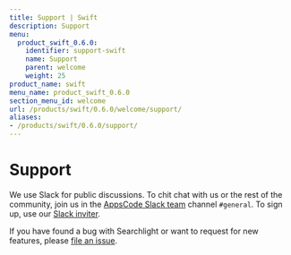 ```yaml
---
title: Support | Swift
description: Support
menu:
  product_swift_0.6.0:
    identifier: support-swift
    name: Support
    parent: welcome
    weight: 25
product_name: swift
menu_name: product_swift_0.6.0
section_menu_id: welcome
url: /products/swift/0.6.0/welcome/support/
aliases:
- /products/swift/0.6.0/support/
---
```


# Support

We use Slack for public discussions. To chit chat with us or the rest of the community, join us in the [AppsCode Slack team](https://appscode.slack.com/messages/C0XQFLGRM/details/) channel `#general`. To sign up, use our [Slack inviter](https://slack.appscode.com/).

If you have found a bug with Searchlight or want to request for new features, please [file an issue](https://github.com/appscode/swift/issues/new).
